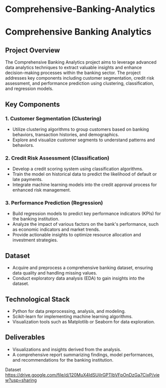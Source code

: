 # Comprehensive-Banking-Analytics

# Comprehensive Banking Analytics

## Project Overview

The Comprehensive Banking Analytics project aims to leverage advanced data analytics techniques to extract valuable insights and enhance decision-making processes within the banking sector. The project addresses key components including customer segmentation, credit risk assessment, and performance prediction using clustering, classification, and regression models.

## Key Components

### 1. Customer Segmentation (Clustering)

- Utilize clustering algorithms to group customers based on banking behaviors, transaction histories, and demographics.
- Explore and visualize customer segments to understand patterns and behaviors.

### 2. Credit Risk Assessment (Classification)

- Develop a credit scoring system using classification algorithms.
- Train the model on historical data to predict the likelihood of default or late payments.
- Integrate machine learning models into the credit approval process for enhanced risk management.

### 3. Performance Prediction (Regression)

- Build regression models to predict key performance indicators (KPIs) for the banking institution.
- Analyze the impact of various factors on the bank's performance, such as economic indicators and market trends.
- Provide actionable insights to optimize resource allocation and investment strategies.

## Dataset

- Acquire and preprocess a comprehensive banking dataset, ensuring data quality and handling missing values.
- Conduct exploratory data analysis (EDA) to gain insights into the dataset.

## Technological Stack

- Python for data preprocessing, analysis, and modeling.
- Scikit-learn for implementing machine learning algorithms.
- Visualization tools such as Matplotlib or Seaborn for data exploration.

## Deliverables

- Visualizations and insights derived from the analysis.
- A comprehensive report summarizing findings, model performances, and recommendations for the banking institution.

Dataset
https://drive.google.com/file/d/120MuX4IdSUjIrGPTIbVFpOnDzGa7CixP/view?usp=sharing

